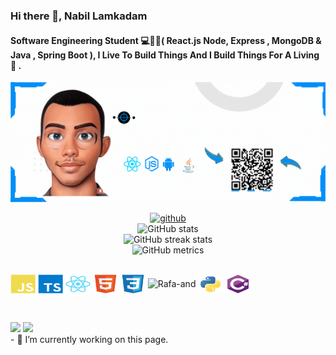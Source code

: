 ### Hi there 👋, Nabil Lamkadam
#### Software Engineering Student 💻👨‍💻( React.js Node, Express , MongoDB & Java , Spring Boot ), I Live To Build Things And I Build Things For A Living 🚀 .
![Software Engineering Student 💻👨‍💻( React.js Node, Express , MongoDB & Java , Spring Boot ), I Live To Build Things And I Build Things For A Living 🚀 .](https://raw.githubusercontent.com/LamkadamNabil/LamkadamNabil/main/Bleu%20Formes%20Expressives%20Action%20Aventure%20Facebook%20Couverture.gif)

<div align="center">
  <a href="https://github.com/LamkadamNabil">

[<img src='https://cdn.jsdelivr.net/npm/simple-icons@3.0.1/icons/github.svg' alt='github' height='40'>](https://github.com/LamkadamNabil)  
![GitHub stats](https://github-readme-stats.vercel.app/api?username=LamkadamNabil&show_icons=true)  
![GitHub streak stats](https://github-readme-streak-stats.herokuapp.com/?user=LamkadamNabil)  
 ![GitHub metrics](https://metrics.lecoq.io/LamkadamNabil)  
</div>
<div style="display: inline_block"><br>
  <img align="center" alt="Rafa-Js" height="30" width="40" src="https://raw.githubusercontent.com/devicons/devicon/master/icons/javascript/javascript-plain.svg">
  <img align="center" alt="Rafa-Ts" height="30" width="40" src="https://raw.githubusercontent.com/devicons/devicon/master/icons/typescript/typescript-plain.svg">
  <img align="center" alt="Rafa-React" height="30" width="40" src="https://raw.githubusercontent.com/devicons/devicon/master/icons/react/react-original.svg">
  <img align="center" alt="Rafa-HTML" height="30" width="40" src="https://raw.githubusercontent.com/devicons/devicon/master/icons/html5/html5-original.svg">
  <img align="center" alt="Rafa-CSS" height="30" width="40" src="https://raw.githubusercontent.com/devicons/devicon/master/icons/css3/css3-original.svg">
   <img align="center" alt="Rafa-and" height="30" width="40" src="https://cdn.jsdelivr.net/gh/devicons/devicon/icons/android/android-original-wordmark.svg" />
  <img align="center" alt="Rafa-Python" height="30" width="40" src="https://raw.githubusercontent.com/devicons/devicon/master/icons/python/python-original.svg">
  <img align="center" alt="Rafa-Csharp" height="30" width="40" src="https://raw.githubusercontent.com/devicons/devicon/master/icons/csharp/csharp-original.svg">
</div>
  
  ##
 
<div style="display: inline_block"><br>
  <a href = "mailto:na.lamkadam@gmail.com"><img src="https://img.shields.io/badge/-Gmail-%23333?style=for-the-badge&logo=gmail&logoColor=white" target="_blank"></a>
  <a href="https://www.linkedin.com/in/nabil-lamkadam-12b34b202/" target="_blank"><img src="https://img.shields.io/badge/-LinkedIn-%230077B5?style=for-the-badge&logo=linkedin&logoColor=white" target="_blank"></a>  

  </div> 
- 🔭 I’m currently working on this page. 




